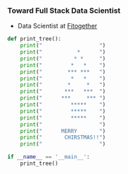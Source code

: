 ### Toward Full Stack Data Scientist
- Data Scientist at [Fitogether](https://www.fitogether.com/, "fitogether link")

```python
def print_tree():
	print("                  ")
	print("           *      ")
	print("          * *     ")
	print("         *   *    ")
	print("        *** ***   ")
	print("         *   *    ")
	print("        *     *   ")
	print("       ***   ***  ")
	print("      ***     *** ")
	print("         *****    ")
	print("         *****    ")
	print("         *****    ")
	print("                  ")
	print("      MERRY       ")
	print("       CHIRSTMAS!!")
	print("                  ")

if __name__ == '__main__':
	print_tree()
```
